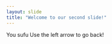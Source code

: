 ```yaml
---
layout: slide
title: "Welcome to our second slide!"
---
```

You sufu
Use the left arrow to go back!
